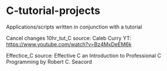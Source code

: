 # C-tutorial-projects
Applications/scripts written in conjunction with a tutorial

Cancel changes
10hr_tut_C source: Caleb Curry YT: https://www.youtube.com/watch?v=Bz4MxDeEM6k

Effectice_C source: Effective C an Introduction to Professional C Programming by Robert C. Seacord
